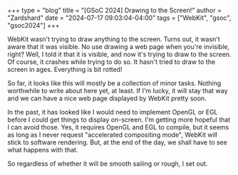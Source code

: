 +++
type = "blog"
title = "[GSoC 2024] Drawing to the Screen!"
author = "Zardshard"
date = "2024-07-17 09:03:04-04:00"
tags = ["WebKit", "gsoc", "gsoc2024"]
+++

WebKit wasn't trying to draw anything to the screen. Turns out, it wasn't aware that it was visible. No use drawing a web page when you're invisible, right? Well, I told it that it is visible, and now it's trying to draw to the screen. Of course, it crashes while trying to do so. It hasn't tried to draw to the screen in ages. Everything is bit rotted!

So far, it looks like this will mostly be a collection of minor tasks. Nothing worthwhile to write about here yet, at least. If I'm lucky, it will stay that way and we can have a nice web page displayed by WebKit pretty soon.

In the past, it has looked like I would need to implement OpenGL or EGL before I could get things to display on-screen. I'm getting more hopeful that I can avoid those. Yes, it requires OpenGL and EGL to compile, but it seems as long as I never request "accelerated compositing mode", WebKit will stick to software rendering. But, at the end of the day, we shall have to see what happens with that.

So regardless of whether it will be smooth sailing or rough, I set out.
